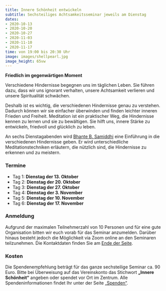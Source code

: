 ```yaml
---
title: Innere Schönheit entwickeln
subtitle: Sechsteiliges Achtsamkeitsseminar jeweils am Dienstag
dates:
- 2020-10-13
- 2020-10-20
- 2020-10-27
- 2020-11-03
- 2020-11-10
- 2020-11-17
time: von 19:00 bis 20:30 Uhr
image: images/shellpearl.jpg
image_height: 65vw
---
```

**Friedlich im gegenwärtigen Moment**

Verschiedene Hindernisse begegnen uns im täglichen Leben.  Sie führen dazu, dass wir uns ignorant verhalten, unsere Achtsamkeit verlieren und unsere Spiritualität schwächen.

Deshalb ist es wichtig, die verschiedenen Hindernisse genau zu verstehen.  Dadurch können wir sie einfacher überwinden und finden leichter inneren Frieden und Freiheit.  Meditation ist ein praktischer Weg, die Hindernisse kennen zu lernen und sie zu bewältigen.  Sie hilft uns, innere Stärke zu entwickeln, friedvoll und glücklich zu leben.

An sechs Dienstagabenden wird [Bhante B. Samiddhi](lehrer.html) eine Einführung in die verschiedenen Hindernisse geben.  Er wird unterschiedliche Meditationstechniken erläutern, die nützlich sind, die Hindernisse zu erkennen und zu meistern.

### Termine
- Tag 1: **Dienstag der 13. Oktober**
- Tag 2: **Dienstag der 20. Oktober**
- Tag 3: **Dienstag der 27. Oktober**
- Tag 4: **Dienstag der 3. November**
- Tag 5: **Dienstag der 10. November**
- Tag 6: **Dienstag der 17. November**

### Anmeldung
Aufgrund der maximalen Teilnehmerzahl von 10 Personen und für eine gute Organisation bitten wir euch vorab für das Seminar anzumelden.  Darüber hinaus besteht jedoch die Möglichkeit via Zoom online an den Seminaren teilzunehmen.  Die Kontaktdaten finden Sie am [Ende der Seite](#footer).

### Kosten
Die Spendenempfehlung beträgt für das ganze sechsteilige Seminar ca. 90 Euro.  Bitte bei Überweisung auf das Vereinskonto das Stichwort **„Innere Schönheit“** angeben oder spendet vor Ort im Zentrum.  Alle Spendeninformationen findet Ihr unter der Seite [„Spenden“](spenden.html).
